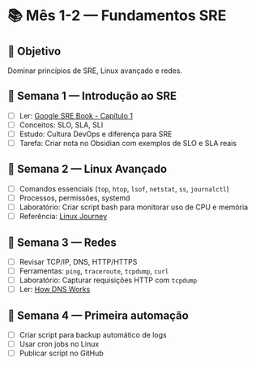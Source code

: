 # 📚 Mês 1-2 — Fundamentos SRE

## 🎯 Objetivo
Dominar princípios de SRE, Linux avançado e redes.

## 📅 Semana 1 — Introdução ao SRE
- [ ] Ler: [Google SRE Book - Capítulo 1](https://sre.google/sre-book/introduction/)
- [ ] Conceitos: SLO, SLA, SLI
- [ ] Estudo: Cultura DevOps e diferença para SRE
- [ ] Tarefa: Criar nota no Obsidian com exemplos de SLO e SLA reais

## 📅 Semana 2 — Linux Avançado
- [ ] Comandos essenciais (`top`, `htop`, `lsof`, `netstat`, `ss`, `journalctl`)
- [ ] Processos, permissões, systemd
- [ ] Laboratório: Criar script bash para monitorar uso de CPU e memória
- [ ] Referência: [Linux Journey](https://linuxjourney.com/)

## 📅 Semana 3 — Redes
- [ ] Revisar TCP/IP, DNS, HTTP/HTTPS
- [ ] Ferramentas: `ping`, `traceroute`, `tcpdump`, `curl`
- [ ] Laboratório: Capturar requisições HTTP com `tcpdump`
- [ ] Ler: [How DNS Works](https://howdns.works/)

## 📅 Semana 4 — Primeira automação
- [ ] Criar script para backup automático de logs
- [ ] Usar cron jobs no Linux
- [ ] Publicar script no GitHub
